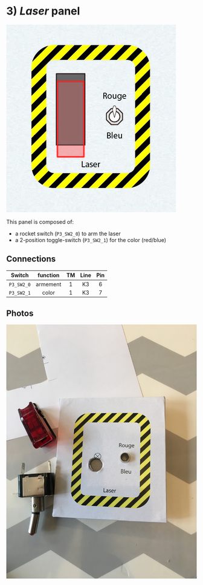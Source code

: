 # 3) *Laser* panel

![panel](design-3.jpg)

This panel is composed of:
- a rocket switch (`P3_SW2_0`) to arm the laser
- a 2-position toggle-switch (`P3_SW2_1`) for the color (red/blue)

## Connections

| Switch     | function | TM | Line | Pin |
|:----------:|:--------:|:--:|:----:|:---:|
| `P3_SW2_0` | armement | 1  |  K3  | 6   |
| `P3_SW2_1` | color    | 1  |  K3  | 7   |

## Photos
![start-mode](../../photos/panels/3-laser/IMG_2247.JPG)
